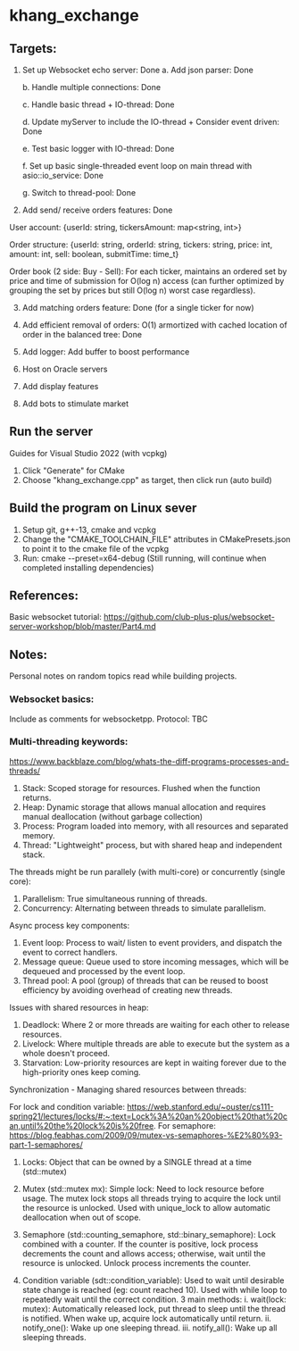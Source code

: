 # khang_exchange

## Targets:
1. Set up Websocket echo server: Done
	a. Add json parser: Done
	
	b. Handle multiple connections: Done
	
	c. Handle basic thread + IO-thread: Done
	
	d. Update myServer to include the IO-thread + Consider event driven: Done
	
	e. Test basic logger with IO-thread: Done
	
	f. Set up basic single-threaded event loop on main thread with asio::io_service: Done 
	
	g. Switch to thread-pool: Done

2. Add send/ receive orders features: Done

User account: {userId: string, tickersAmount: map<string, int>}

Order structure: {userId: string, orderId: string, tickers: string, price: int, amount: int, sell: boolean, submitTime: time_t}

Order book (2 side: Buy - Sell): For each ticker, maintains an ordered set by price and 
time of submission for O(log n) access (can further optimized by grouping the set by prices
but still O(log n) worst case regardless).


3. Add matching orders feature: Done (for a single ticker for now)

4. Add efficient removal of orders: O(1) armortized with cached location of order in
the balanced tree: Done

5. Add logger: Add buffer to boost performance

6. Host on Oracle servers

7. Add display features 

8. Add bots to stimulate market

## Run the server
Guides for Visual Studio 2022 (with vcpkg)

1. Click "Generate" for CMake
2. Choose "khang_exchange.cpp" as target, then click run (auto build)

## Build the program on Linux sever

1. Setup git, g++-13, cmake and vcpkg
2. Change the "CMAKE_TOOLCHAIN_FILE" attributes in CMakePresets.json to point it to the cmake file of the vcpkg
3. Run: cmake --preset=x64-debug (Still running, will continue when completed installing dependencies) 


## References:
Basic websocket tutorial: https://github.com/club-plus-plus/websocket-server-workshop/blob/master/Part4.md

## Notes:
Personal notes on random topics read while building projects.

### Websocket basics:
Include as comments for websocketpp.
Protocol: TBC


### Multi-threading keywords:
https://www.backblaze.com/blog/whats-the-diff-programs-processes-and-threads/
1. Stack: Scoped storage for resources. Flushed when the function returns.
2. Heap: Dynamic storage that allows manual allocation and requires manual deallocation
(without garbage collection)
3. Process: Program loaded into memory, with all resources and separated memory.
4. Thread: "Lightweight" process, but with shared heap and independent stack.

The threads might be run parallely (with multi-core) or concurrently (single core):
1. Parallelism: True simultaneous running of threads.
2. Concurrency: Alternating between threads to simulate parallelism.

Async process key components:
1. Event loop: Process to wait/ listen to event providers, and dispatch the event to correct handlers. 
2. Message queue: Queue used to store incoming messages, which will be dequeued and processed by the event loop.
3. Thread pool: A pool (group) of threads that can be reused to boost efficiency by avoiding overhead of creating new threads.

Issues with shared resources in heap:
1. Deadlock: Where 2 or more threads are waiting for each other to release resources.
2. Livelock: Where multiple threads are able to execute but the system as a whole doesn't proceed.
3. Starvation: Low-priority resources are kept in waiting forever due to the high-priority ones keep coming.

Synchronization - Managing shared resources between threads:

For lock and condition variable: https://web.stanford.edu/~ouster/cs111-spring21/lectures/locks/#:~:text=Lock%3A%20an%20object%20that%20can,until%20the%20lock%20is%20free.
For semaphore: https://blog.feabhas.com/2009/09/mutex-vs-semaphores-%E2%80%93-part-1-semaphores/

1. Locks: Object that can be owned by a SINGLE thread at a time (std::mutex)
2. Mutex (std::mutex mx): Simple lock: Need to lock resource before usage.
The mutex lock stops all threads trying to acquire the lock until the resource is unlocked.
Used with unique_lock to allow automatic deallocation when out of scope.

3. Semaphore (std::counting_semaphore, std::binary_semaphore): Lock combined with a counter.
If the counter is positive, lock process decrements the count and allows access; otherwise, wait until the resource is unlocked.
Unlock process increments the counter.

4. Condition variable (sdt::condition_variable): Used to wait until desirable state change is reached (eg: count reached 10).
Used with while loop to repeatedly wait until the correct condition.
3 main methods:
	i. wait(lock: mutex): Automatically released lock, put thread to sleep until the thread is notified.
	When wake up, acquire lock automatically until return.
	ii. notify_one(): Wake up one sleeping thread.
	iii. notify_all(): Wake up all sleeping threads.
